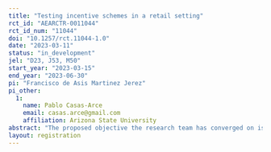 ```yaml
---
title: "Testing incentive schemes in a retail setting"
rct_id: "AEARCTR-0011044"
rct_id_num: "11044"
doi: "10.1257/rct.11044-1.0"
date: "2023-03-11"
status: "in_development"
jel: "D23, J53, M50"
start_year: "2023-03-15"
end_year: "2023-06-30"
pi: "Francisco de Asis Martinez Jerez"
pi_other:
  1:
    name: Pablo Casas-Arce
    email: casas.arce@gmail.com
    affiliation: Arizona State University
abstract: "The proposed objective the research team has converged on is to evaluate how much the incentive effect of a relative performance measurement system (such as a sales contest) is affected by the contestant’s knowledge of its opponent in the competition: their ability, their race, and their gender."
layout: registration
---
```


